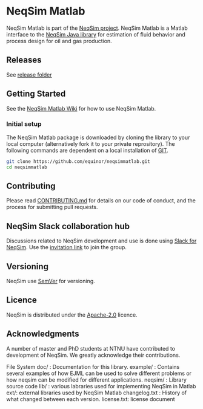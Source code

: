 # NeqSim Matlab
NeqSim Matlab is part of the [NeqSim project](https://equinor.github.io/neqsimhome/). NeqSim Matlab is a Matlab interface to the [NeqSim Java library](https://github.com/equinor/neqsim) for estimation of fluid behavior and process design for oil and gas production.

## Releases
See [release folder](https://github.com/equinor/neqsimmatlab/releases)

## Getting Started
See the [NeqSim Matlab Wiki](https://github.com/equinor/neqsimmatlab/wiki) for how to use NeqSim Matlab.


### Initial setup
The NeqSim Matlab package is downloaded by cloning the library to your local computer (alternatively fork it to your private reprository). The following commands are dependent on a local installation of [GIT](https://git-scm.com/). 

```bash
git clone https://github.com/equinor/neqsimmatlab.git
cd neqsimmatlab
```

## Contributing
Please read [CONTRIBUTING.md](CONTRIBUTING.md) for details on our code of conduct, and the process for submitting pull requests.

## NeqSim Slack collaboration hub
Discussions related to NeqSim development and use is done using [Slack for NeqSim](https://neqsim.slack.com). 
Use the [invitation link](https://join.slack.com/t/neqsim/shared_invite/enQtNjU1ODQ1MDQyMjEzLWU5MWEyNDA3YTlmNThmMGQ1OGMyODgzYzdlZTM5NTVjNDMzOGIyOTU4MTYwNzZkNmZiNDczZjBjMGZkNzlkZTE) to join the group.

## Versioning
NeqSim use [SemVer](https://semver.org/) for versioning.

## Licence
NeqSim is distributed under the [Apache-2.0](https://github.com/equinor/neqsimsource/blob/master/LICENSE) licence.

## Acknowledgments
A number of master and PhD students at NTNU have contributed to development of NeqSim. We greatly acknowledge their contributions.


File System
doc/ : Documentation for this library.
example/ : Contains several examples of how EJML can be used to solve different problems or how neqsim can be modified for different applications.
neqsim/ : Library source code
lib/ : various labraries used for implementing NeqSim in Matlab
ext/: external libraries used by NeqSim Matlab
changelog.txt : History of what changed between each version.
license.txt: license document
